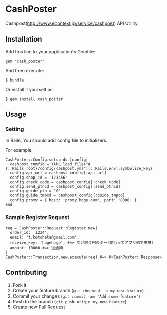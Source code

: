 # CashPoster

Cashpost(http://www.econtext.jp/service/cashpost) API Utility.

## Installation

Add this line to your application's Gemfile:

    gem 'cash_poster'

And then execute:

    $ bundle

Or install it yourself as:

    $ gem install cash_poster

## Usage

### Setting
In Rails, You should add config file to initializers.

For example.

```
CashPoster::Config.setup do |config|
  cashpost_config = YAML.load_file("#{::Rails.root}/config/cashpost.yml")[::Rails.env].symbolize_keys
  config.api_url = cashpost_config[:api_url]
  config.shop_id = '123456'
  config.check_code = cashpost_config[:check_code]
  config.send_ptncd = cashpost_config[:send_ptncd]
  config.guide_ptn = '0'
  config.guide_tmpcd = cashpost_config[:guide_tmpcd]
  config.proxy = { host: 'proxy.hoge.com', port: '8080' }
end

```

### Sample Register Request

```
req = CashPoster::Request::Register.new(
  order_id: '1234',
  email: 't.kotohata@gmail.com',
  receive_key: 'hogehoge', #=> 受け取り用のキー(前もってアプリ側で用意)
  amount: 10000 #=> 送金額
)
CashPoster::Transaction.new.execute(req) #=> #<CashPoster::Response>
```


## Contributing

1. Fork it
2. Create your feature branch (`git checkout -b my-new-feature`)
3. Commit your changes (`git commit -am 'Add some feature'`)
4. Push to the branch (`git push origin my-new-feature`)
5. Create new Pull Request

